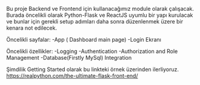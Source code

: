 Bu proje Backend ve Frontend için kullanacağımız module olarak çalışacak. Burada öncelikli olarak Python-Flask ve ReactJS uyumlu bir yapı kurulacak ve bunlar için gerekli setup adımları daha sonra düzenlenmek üzere bir kenara not edilecek.

Öncelikli sayfalar:
	-App ( Dashboard main page)
	-Login Ekranı

Öncelikli özellikler:
	-Logging
	-Authentication
	-Authorization and Role Management
	-Database(Firstly MySql) Integration

Şimdilik Getting Started olarak bu linkteki örnek üzerinden ilerliyoruz.
https://realpython.com/the-ultimate-flask-front-end/

